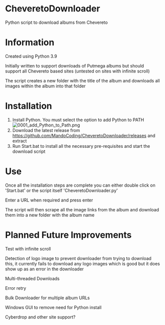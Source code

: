 # CheveretoDownloader
Python script to download albums from Chevereto


# Information
Created using Python 3.9

Initially written to support downloads of Putmega albums but should support all Chevereto based sites (untested on sites with infinite scroll)

The script creates a new folder with the title of the album and downloads all images within the album into that folder


# Installation
1. Install Python. You must select the option to add Python to PATH
![0001_add_Python_to_Path.png](https://s1.putme.ga/0001_add_Python_to_Path.png)
2. Download the latest release from https://github.com/MandoCoding/CheveretoDownloader/releases and extract
3. Run Start.bat to install all the necessary pre-requisites and start the download script


# Use
Once all the installation steps are complete you can either double click on 'Start.bat' or the script itself 'CheveretoDownloader.py'

Enter a URL when required and press enter

The script will then scrape all the image links from the album and download them into a new folder with the album name 


# Planned Future Improvements
Test with infinite scroll

Detection of logo image to prevent downloader from trying to download this, it currently fails to download any logo images which is good but it does show up as an error in the downloader

Multi-threaded Downloads

Error retry

Bulk Downloader for multiple album URLs

Windows GUI to remove need for Python install

Cyberdrop and other site support?
